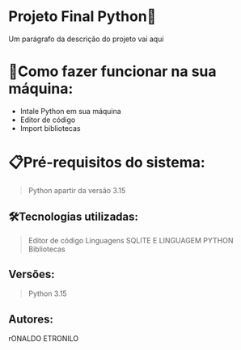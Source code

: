 # Projeto Final Python🚀

Um parágrafo da descrição do projeto vai aqui

# 🔌Como fazer funcionar na sua máquina:

- Intale Python em sua máquina
- Editor de código
- Import bibliotecas

# 📋Pré-requisitos do sistema:

> Python apartir da versão 3.15
> 

## 🛠️Tecnologias utilizadas:

> Editor de código
Linguagens  SQLITE E LINGUAGEM PYTHON
Bibliotecas
> 

## Versões:

> Python 3.15
> 

## Autores:

rONALDO ETRONILO
